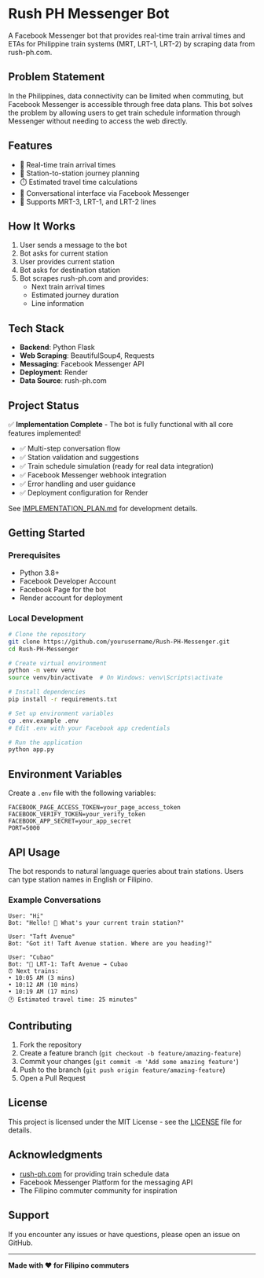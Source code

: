 # Rush PH Messenger Bot

A Facebook Messenger bot that provides real-time train arrival times and ETAs for Philippine train systems (MRT, LRT-1, LRT-2) by scraping data from rush-ph.com.

## Problem Statement

In the Philippines, data connectivity can be limited when commuting, but Facebook Messenger is accessible through free data plans. This bot solves the problem by allowing users to get train schedule information through Messenger without needing to access the web directly.

## Features

- 🚆 Real-time train arrival times
- 📍 Station-to-station journey planning
- ⏱️ Estimated travel time calculations
- 💬 Conversational interface via Facebook Messenger
- 🔄 Supports MRT-3, LRT-1, and LRT-2 lines

## How It Works

1. User sends a message to the bot
2. Bot asks for current station
3. User provides current station
4. Bot asks for destination station
5. Bot scrapes rush-ph.com and provides:
   - Next train arrival times
   - Estimated journey duration
   - Line information

## Tech Stack

- **Backend**: Python Flask
- **Web Scraping**: BeautifulSoup4, Requests
- **Messaging**: Facebook Messenger API
- **Deployment**: Render
- **Data Source**: rush-ph.com

## Project Status

✅ **Implementation Complete** - The bot is fully functional with all core features implemented!

- ✅ Multi-step conversation flow
- ✅ Station validation and suggestions  
- ✅ Train schedule simulation (ready for real data integration)
- ✅ Facebook Messenger webhook integration
- ✅ Error handling and user guidance
- ✅ Deployment configuration for Render

See [IMPLEMENTATION_PLAN.md](./IMPLEMENTATION_PLAN.md) for development details.

## Getting Started

### Prerequisites

- Python 3.8+
- Facebook Developer Account
- Facebook Page for the bot
- Render account for deployment

### Local Development

```bash
# Clone the repository
git clone https://github.com/yourusername/Rush-PH-Messenger.git
cd Rush-PH-Messenger

# Create virtual environment
python -m venv venv
source venv/bin/activate  # On Windows: venv\Scripts\activate

# Install dependencies
pip install -r requirements.txt

# Set up environment variables
cp .env.example .env
# Edit .env with your Facebook app credentials

# Run the application
python app.py
```

## Environment Variables

Create a `.env` file with the following variables:

```
FACEBOOK_PAGE_ACCESS_TOKEN=your_page_access_token
FACEBOOK_VERIFY_TOKEN=your_verify_token
FACEBOOK_APP_SECRET=your_app_secret
PORT=5000
```

## API Usage

The bot responds to natural language queries about train stations. Users can type station names in English or Filipino.

### Example Conversations

```
User: "Hi"
Bot: "Hello! 👋 What's your current train station?"

User: "Taft Avenue"
Bot: "Got it! Taft Avenue station. Where are you heading?"

User: "Cubao"
Bot: "🚆 LRT-1: Taft Avenue → Cubao
⏰ Next trains:
• 10:05 AM (3 mins)
• 10:12 AM (10 mins)  
• 10:19 AM (17 mins)
🕐 Estimated travel time: 25 minutes"
```

## Contributing

1. Fork the repository
2. Create a feature branch (`git checkout -b feature/amazing-feature`)
3. Commit your changes (`git commit -m 'Add some amazing feature'`)
4. Push to the branch (`git push origin feature/amazing-feature`)
5. Open a Pull Request

## License

This project is licensed under the MIT License - see the [LICENSE](LICENSE) file for details.

## Acknowledgments

- [rush-ph.com](https://rush-ph.com) for providing train schedule data
- Facebook Messenger Platform for the messaging API
- The Filipino commuter community for inspiration

## Support

If you encounter any issues or have questions, please open an issue on GitHub.

---

**Made with ❤️ for Filipino commuters**